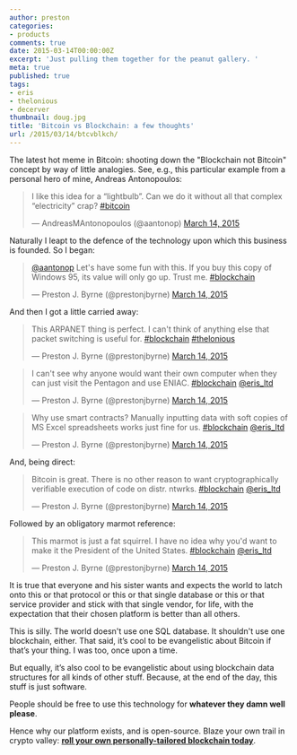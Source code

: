 ```yaml
---
author: preston
categories:
- products
comments: true
date: 2015-03-14T00:00:00Z
excerpt: 'Just pulling them together for the peanut gallery. '
meta: true
published: true
tags:
- eris
- thelonious
- decerver
thumbnail: doug.jpg
title: 'Bitcoin vs Blockchain: a few thoughts'
url: /2015/03/14/btcvblkch/
---
```


The latest hot meme in Bitcoin: shooting down the "Blockchain not Bitcoin" concept by way of little analogies. See, e.g., this particular example from a personal hero of mine, Andreas Antonopoulos:

<blockquote class="twitter-tweet" lang="en"><p>I like this idea for a “lightbulb”. Can we do it without all that complex “electricity” crap?&#10;&#10;<a href="https://twitter.com/hashtag/bitcoin?src=hash">#bitcoin</a></p>&mdash; AndreasMAntonopoulos (@aantonop) <a href="https://twitter.com/aantonop/status/576534194857369600">March 14, 2015</a></blockquote>
<script async src="//platform.twitter.com/widgets.js" charset="utf-8"></script>

Naturally I leapt to the defence of the technology upon which this business is founded. So I began:

<blockquote class="twitter-tweet" lang="en"><p><a href="https://twitter.com/aantonop">@aantonop</a> Let&#39;s have some fun with this. &#10;&#10;If you buy this copy of Windows 95, its value will only go up. Trust me.&#10;&#10;<a href="https://twitter.com/hashtag/blockchain?src=hash">#blockchain</a></p>&mdash; Preston J. Byrne (@prestonjbyrne) <a href="https://twitter.com/prestonjbyrne/status/576534599762894848">March 14, 2015</a></blockquote>
<script async src="//platform.twitter.com/widgets.js" charset="utf-8"></script>

And then I got a little carried away:

<blockquote class="twitter-tweet" lang="en"><p>This ARPANET thing is perfect. I can&#39;t think of anything else that packet switching is useful for. &#10;&#10;<a href="https://twitter.com/hashtag/blockchain?src=hash">#blockchain</a> <a href="https://twitter.com/hashtag/thelonious?src=hash">#thelonious</a></p>&mdash; Preston J. Byrne (@prestonjbyrne) <a href="https://twitter.com/prestonjbyrne/status/576536203618578432">March 14, 2015</a></blockquote>
<script async src="//platform.twitter.com/widgets.js" charset="utf-8"></script>

<blockquote class="twitter-tweet" lang="en"><p>I can&#39;t see why anyone would want their own computer when they can just visit the Pentagon and use ENIAC. &#10;&#10;<a href="https://twitter.com/hashtag/blockchain?src=hash">#blockchain</a> <a href="https://twitter.com/eris_ltd">@eris_ltd</a></p>&mdash; Preston J. Byrne (@prestonjbyrne) <a href="https://twitter.com/prestonjbyrne/status/576538447718047744">March 14, 2015</a></blockquote>
<script async src="//platform.twitter.com/widgets.js" charset="utf-8"></script>

<blockquote class="twitter-tweet" lang="en"><p>Why use smart contracts? Manually inputting data with soft copies of MS Excel spreadsheets works just fine for us. &#10;&#10;<a href="https://twitter.com/hashtag/blockchain?src=hash">#blockchain</a> <a href="https://twitter.com/eris_ltd">@eris_ltd</a></p>&mdash; Preston J. Byrne (@prestonjbyrne) <a href="https://twitter.com/prestonjbyrne/status/576539153921400832">March 14, 2015</a></blockquote>
<script async src="//platform.twitter.com/widgets.js" charset="utf-8"></script>

And, being direct:

<blockquote class="twitter-tweet" lang="en"><p>Bitcoin is great. There is no other reason to want cryptographically verifiable execution of code on distr. ntwrks.&#10;&#10;<a href="https://twitter.com/hashtag/blockchain?src=hash">#blockchain</a> <a href="https://twitter.com/eris_ltd">@eris_ltd</a></p>&mdash; Preston J. Byrne (@prestonjbyrne) <a href="https://twitter.com/prestonjbyrne/status/576539681963245568">March 14, 2015</a></blockquote>
<script async src="//platform.twitter.com/widgets.js" charset="utf-8"></script>

Followed by an obligatory marmot reference:

<blockquote class="twitter-tweet" lang="en"><p>This marmot is just a fat squirrel. I have no idea why you&#39;d want to make it the President of the United States. &#10;&#10;<a href="https://twitter.com/hashtag/blockchain?src=hash">#blockchain</a> <a href="https://twitter.com/eris_ltd">@eris_ltd</a></p>&mdash; Preston J. Byrne (@prestonjbyrne) <a href="https://twitter.com/prestonjbyrne/status/576540193823596544">March 14, 2015</a></blockquote>
<script async src="//platform.twitter.com/widgets.js" charset="utf-8"></script>

It is true that everyone and his sister wants and expects the world to latch onto this or that protocol or this or that single database or this or that service provider and stick with that single vendor, for life, with the expectation that their chosen platform is better than all others.

This is silly. The world doesn't use one SQL database. It shouldn't use one blockchain, either.  That said, it’s cool to be evangelistic about Bitcoin if that’s your thing. I was too, once upon a time.

But equally, it’s also cool to be evangelistic about using blockchain data structures for all kinds of other stuff. Because, at the end of the day, this stuff is just software.

People should be free to use this technology for **whatever they damn well please**.

Hence why our platform exists, and is open-source. Blaze your own trail in crypto valley: [**roll your own personally-tailored blockchain today**](/docs/).


